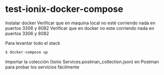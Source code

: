 # test-ionix-docker-compose
Instalar docker
Verificar que en maquina local no esté corriendo nada en puertos 3306 y 8082
Verificar que en docker no este corriendo nada en puertos 3306 y 8082

Para levantar todo el stack 
```sh
$ docker-compose up
```

Importar la colección (Ionix Services.postman_collection.json) en Postman para probar los servicios fácilmente


